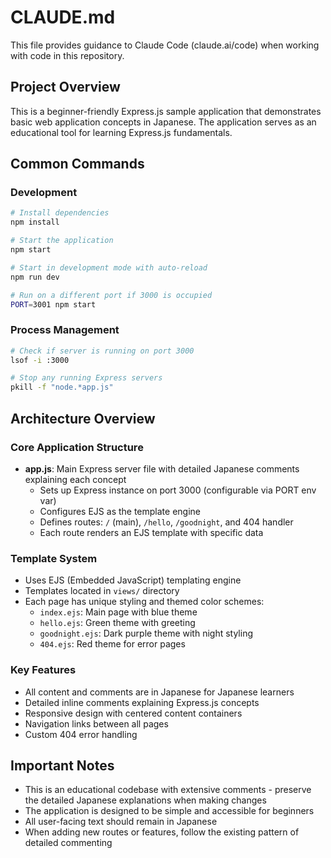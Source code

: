# CLAUDE.md

This file provides guidance to Claude Code (claude.ai/code) when working with code in this repository.

## Project Overview
This is a beginner-friendly Express.js sample application that demonstrates basic web application concepts in Japanese. The application serves as an educational tool for learning Express.js fundamentals.

## Common Commands

### Development
```bash
# Install dependencies
npm install

# Start the application
npm start

# Start in development mode with auto-reload
npm run dev

# Run on a different port if 3000 is occupied
PORT=3001 npm start
```

### Process Management
```bash
# Check if server is running on port 3000
lsof -i :3000

# Stop any running Express servers
pkill -f "node.*app.js"
```

## Architecture Overview

### Core Application Structure
- **app.js**: Main Express server file with detailed Japanese comments explaining each concept
  - Sets up Express instance on port 3000 (configurable via PORT env var)
  - Configures EJS as the template engine
  - Defines routes: `/` (main), `/hello`, `/goodnight`, and 404 handler
  - Each route renders an EJS template with specific data

### Template System
- Uses EJS (Embedded JavaScript) templating engine
- Templates located in `views/` directory
- Each page has unique styling and themed color schemes:
  - `index.ejs`: Main page with blue theme
  - `hello.ejs`: Green theme with greeting
  - `goodnight.ejs`: Dark purple theme with night styling
  - `404.ejs`: Red theme for error pages

### Key Features
- All content and comments are in Japanese for Japanese learners
- Detailed inline comments explaining Express.js concepts
- Responsive design with centered content containers
- Navigation links between all pages
- Custom 404 error handling

## Important Notes
- This is an educational codebase with extensive comments - preserve the detailed Japanese explanations when making changes
- The application is designed to be simple and accessible for beginners
- All user-facing text should remain in Japanese
- When adding new routes or features, follow the existing pattern of detailed commenting